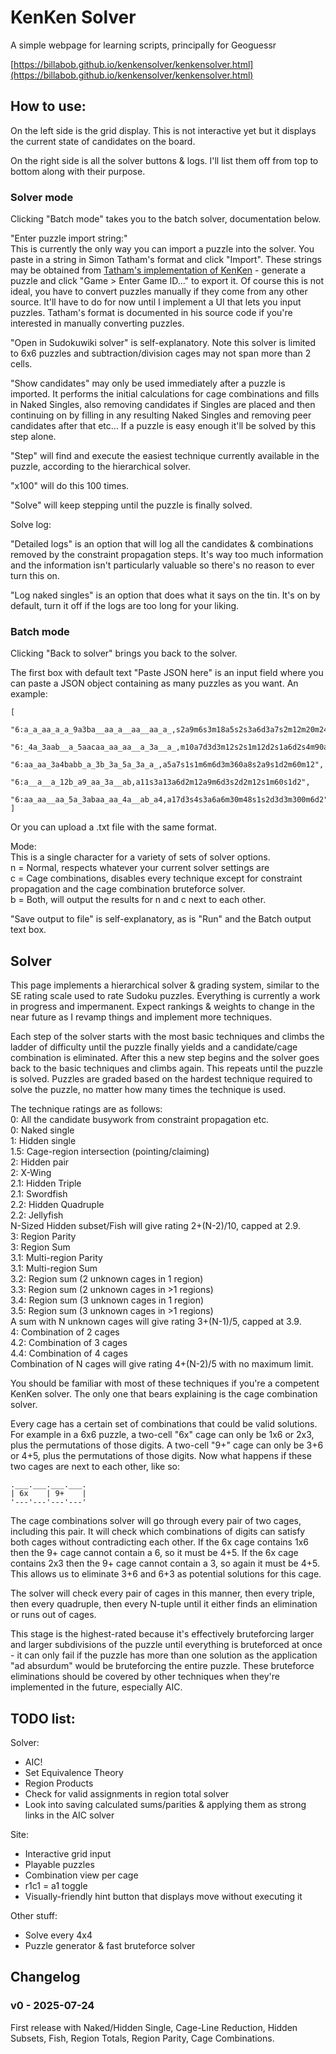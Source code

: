 # KenKen Solver
A simple webpage for learning scripts, principally for Geoguessr

[https://billabob.github.io/kenkensolver/kenkensolver.html](https://billabob.github.io/kenkensolver/kenkensolver.html)

## How to use:

On the left side is the grid display. This is not interactive yet but it displays the current state of candidates on the board.

On the right side is all the solver buttons & logs. I'll list them off from top to bottom along with their purpose.

### Solver mode

Clicking "Batch mode" takes you to the batch solver, documentation below.

"Enter puzzle import string:"<br>
This is currently the only way you can import a puzzle into the solver. You paste in a string in Simon Tatham's format and click "Import". These strings may be obtained from [Tatham's implementation of KenKen](https://www.chiark.greenend.org.uk/~sgtatham/puzzles/js/keen.html) - generate a puzzle and click "Game > Enter Game ID..." to export it. Of course this is not ideal, you have to convert puzzles manually if they come from any other source. It'll have to do for now until I implement a UI that lets you input puzzles. Tatham's format is documented in his source code if you're interested in manually converting puzzles.

"Open in Sudokuwiki solver" is self-explanatory. Note this solver is limited to 6x6 puzzles and subtraction/division cages may not span more than 2 cells.

"Show candidates" may only be used immediately after a puzzle is imported. It performs the initial calculations for cage combinations and fills in Naked Singles, also removing candidates if Singles are placed and then continuing on by filling in any resulting Naked Singles and removing peer candidates after that etc... If a puzzle is easy enough it'll be solved by this step alone.

"Step" will find and execute the easiest technique currently available in the puzzle, according to the hierarchical solver.

"x100" will do this 100 times.

"Solve" will keep stepping until the puzzle is finally solved.

Solve log:

"Detailed logs" is an option that will log all the candidates & combinations removed by the constraint propagation steps. It's way too much information and the information isn't particularly valuable so there's no reason to ever turn this on.

"Log naked singles" is an option that does what it says on the tin. It's on by default, turn it off if the logs are too long for your liking.

### Batch mode

Clicking "Back to solver" brings you back to the solver.

The first box with default text "Paste JSON here" is an input field where you can paste a JSON object containing as many puzzles as you want. An example:<br>
```
[
    "6:a_a_aa_a_a_9a3ba__aa_a__aa__aa_a_,s2a9m6s3m18a5s2s3a6d3a7s2m12m20m24d2",
    "6:_4a_3aab__a_5aacaa_aa_aa__a_3a__a_,m10a7d3d3m12s2s1m12d2s1a6d2s4m90a13a5",
    "6:aa_aa_3a4babb_a_3b_3a_5a_3a_a_,a5a7s1s1m6m6d3m360a8s2a9s1d2m60m12",
    "6:a__a__a_12b_a9_aa_3a__ab,a11s3a13a6d2m12a9m6d3s2d2m12s1m60s1d2",
    "6:aa_aa__aa_5a_3abaa_aa_4a__ab_a4,a17d3s4s3a6a6m30m48s1s2d3d3m300m6d2"
]
```

Or you can upload a .txt file with the same format.

Mode:<br>
This is a single character for a variety of sets of solver options.<br>
n = Normal, respects whatever your current solver settings are<br>
c = Cage combinations, disables every technique except for constraint propagation and the cage combination bruteforce solver.<br>
b = Both, will output the results for n and c next to each other.

"Save output to file" is self-explanatory, as is "Run" and the Batch output text box.

## Solver

This page implements a hierarchical solver & grading system, similar to the SE rating scale used to rate Sudoku puzzles. Everything is currently a work in progress and impermanent. Expect rankings & weights to change in the near future as I revamp things and implement more techniques.

Each step of the solver starts with the most basic techniques and climbs the ladder of difficulty until the puzzle finally yields and a candidate/cage combination is eliminated. After this a new step begins and the solver goes back to the basic techniques and climbs again. This repeats until the puzzle is solved. Puzzles are graded based on the hardest technique required to solve the puzzle, no matter how many times the technique is used.

The technique ratings are as follows:<br>
0:   All the candidate busywork from constraint propagation etc.<br>
0:   Naked single<br>
1:   Hidden single<br>
1.5: Cage-region intersection (pointing/claiming)<br>
2:   Hidden pair<br>
2:   X-Wing<br>
2.1: Hidden Triple<br>
2.1: Swordfish<br>
2.2: Hidden Quadruple<br>
2.2: Jellyfish<br>
N-Sized Hidden subset/Fish will give rating 2+(N-2)/10, capped at 2.9.<br>
3:   Region Parity<br>
3:   Region Sum<br>
3.1: Multi-region Parity<br>
3.1: Multi-region Sum<br>
3.2: Region sum (2 unknown cages in 1 region)<br>
3.3: Region sum (2 unknown cages in >1 regions)<br>
3.4: Region sum (3 unknown cages in 1 region)<br>
3.5: Region sum (3 unknown cages in >1 regions)<br>
A sum with N unknown cages will give rating 3+(N-1)/5, capped at 3.9.<br>
4:   Combination of 2 cages<br>
4.2: Combination of 3 cages<br>
4.4: Combination of 4 cages<br>
Combination of N cages will give rating 4+(N-2)/5 with no maximum limit.

You should be familiar with most of these techniques if you're a competent KenKen solver. The only one that bears explaining is the cage combination solver.

Every cage has a certain set of combinations that could be valid solutions. For example in a 6x6 puzzle, a two-cell "6x" cage can only be 1x6 or 2x3, plus the permutations of those digits. A two-cell "9+" cage can only be 3+6 or 4+5, plus the permutations of those digits. Now what happens if these two cages are next to each other, like so:<br>
```
.___.___.___.___.
| 6x    | 9+    |
'---'---'---'---'
```
The cage combinations solver will go through every pair of two cages, including this pair. It will check which combinations of digits can satisfy both cages without contradicting each other. If the 6x cage contains 1x6 then the 9+ cage cannot contain a 6, so it must be 4+5. If the 6x cage contains 2x3 then the 9+ cage cannot contain a 3, so again it must be 4+5. This allows us to eliminate 3+6 and 6+3 as potential solutions for this cage.

The solver will check every pair of cages in this manner, then every triple, then every quadruple, then every N-tuple until it either finds an elimination or runs out of cages.

This stage is the highest-rated because it's effectively bruteforcing larger and larger subdivisions of the puzzle until everything is bruteforced at once - it can only fail if the puzzle has more than one solution as the application "ad absurdum" would be bruteforcing the entire puzzle. These bruteforce eliminations should be covered by other techniques when they're implemented in the future, especially AIC.

## TODO list:

Solver:<br>
- AIC!<br>
- Set Equivalence Theory<br>
- Region Products<br>
- Check for valid assignments in region total solver<br>
- Look into saving calculated sums/parities & applying them as strong links in the AIC solver

Site:<br>
- Interactive grid input<br>
- Playable puzzles<br>
- Combination view per cage<br>
- r1c1 = a1 toggle<br>
- Visually-friendly hint button that displays move without executing it

Other stuff:<br>
- Solve every 4x4<br>
- Puzzle generator & fast bruteforce solver

## Changelog

### v0 - 2025-07-24

First release with Naked/Hidden Single, Cage-Line Reduction, Hidden Subsets, Fish, Region Totals, Region Parity, Cage Combinations.